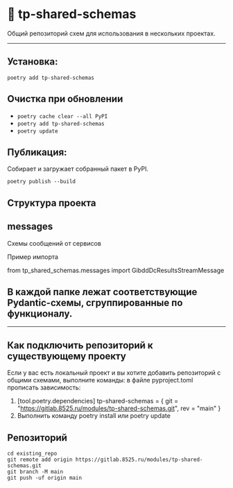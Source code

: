 # 🧩 tp-shared-schemas

Общий репозиторий схем для использования в нескольких проектах.

---

## Установка:
`poetry add tp-shared-schemas`

## Очистка при обновлении
- `poetry cache clear --all PyPI`
- `poetry add tp-shared-schemas`
- `poetry update`



## Публикация:
Собирает и загружает собранный пакет в PyPI.

`poetry publish --build`

## Структура проекта

**messages** 
-------------------------
Схемы сообщений от сервисов

Пример импорта  

from tp_shared_schemas.messages import GibddDcResultsStreamMessage

В каждой папке лежат соответствующие Pydantic-схемы, сгруппированные по функционалу.
--------------------------
---

## Как подключить репозиторий к существующему проекту

Если у вас есть локальный проект и вы хотите добавить репозиторий с общими схемами, выполните команды:
в файле pyproject.toml прописать зависимость:
1) [tool.poetry.dependencies]
tp-shared-schemas = { git = "https://gitlab.8525.ru/modules/tp-shared-schemas.git", rev = "main" }
2) Выполнить команду poetry install или poetry update


## Репозиторий
```
cd existing_repo
git remote add origin https://gitlab.8525.ru/modules/tp-shared-schemas.git
git branch -M main
git push -uf origin main
```

